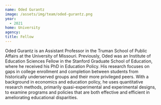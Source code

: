 ```yaml
---
name: Oded Gurantz
image: /assets/img/team/oded-gurantz.png
year:
  - 2021
home: University
agency:
title: Fellow
---
```

Oded Gurantz is an Assistant Professor in the Truman School of Public Affairs at the University of Missouri. Previously, Oded was an Institute of Education Sciences Fellow in the Stanford Graduate School of Education, where he received his PhD in Education Policy. His research focuses on gaps in college enrollment and completion between students from historically underserved groups and their more privileged peers. With a background in economics and education policy, he uses quantitative research methods, primarily quasi-experimental and experimental designs, to examine programs and policies that are both effective and efficient in ameliorating educational disparities.
